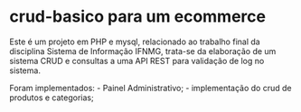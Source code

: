 # crud-basico para um ecommerce
Este é um projeto em PHP e mysql, relacionado ao trabalho final da disciplina Sistema de Informação IFNMG,  trata-se da elaboração de um sistema CRUD e consultas a uma API REST para validação de log no sistema.

Foram implementados:
    - Painel Administrativo;
    - implementação do crud de produtos e categorias;
